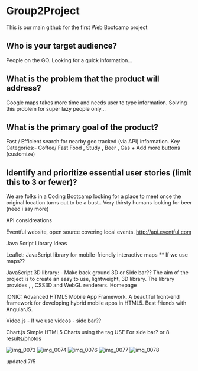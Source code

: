# Group2Project
This is our main github for the first Web Bootcamp project

## Who is your target audience?
People on the GO. Looking for a quick information... 


## What is the problem that the product will address?
Google maps takes more time and needs user to type information. Solving this problem for super lazy people only... 

## What is the primary goal of the product?
Fast / Efficient search for nearby geo tracked (via API)  information. 
Key Categories:- Coffee/ Fast Food , Study , Beer , Gas + Add more buttons (customize)


## Identify and prioritize essential user stories (limit this to 3 or fewer)?
We are folks in a Coding Bootcamp looking for a place to meet once the original location turns out to be a bust..
Very thirsty humans looking for beer  (need i say more)

API considreations

Eventful website, open source covering local events.
http://api.eventful.com


Java Script Library Ideas

Leaflet: JavaScript library for mobile-friendly interactive maps ** If we use maps??

JavaScript 3D library: - Make back ground 3D or Side bar??
The aim of the project is to create an easy to use, lightweight, 3D library. The library provides , , CSS3D and WebGL renderers.
Homepage

IONIC: Advanced HTML5 Mobile App Framework. A beautiful front-end framework for developing hybrid mobile apps in HTML5. Best friends with AngularJS.

Video.js - If we use videos - side bar??

Chart.js
Simple HTML5 Charts using the tag USE For side bar? or 8 results/photos





![img_0073](https://user-images.githubusercontent.com/27736403/41799487-5d78c022-7637-11e8-9267-a38de31509ba.jpg)
![img_0074](https://user-images.githubusercontent.com/27736403/41799488-5d8a62a0-7637-11e8-9b75-aca8215861cf.jpg)
![img_0076](https://user-images.githubusercontent.com/27736403/41799490-5db28da2-7637-11e8-9845-d293160f3b11.jpg)
![img_0077](https://user-images.githubusercontent.com/27736403/41799491-5dc366f4-7637-11e8-98f3-0445897e4084.jpg)
![img_0078](https://user-images.githubusercontent.com/27736403/41799492-5dd5a0e4-7637-11e8-9741-7b035f374cb7.jpg)


updated 7/5

